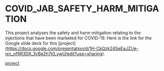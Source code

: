 # COVID_JAB_SAFETY_HARM_MITIGATION
This project analyses the safety and harm mitigation relating to the injections that have been marketed for COVID-19.  Here is the link for the Google slide deck for this [project]
(https://docs.google.com/presentation/d/1H-CkQzk24SeEaJZUe-ixn_nf9R3DX_XrBe2h7t0_ywU/edit?usp=sharing).


[project](https://docs.google.com/presentation/d/1H-CkQzk24SeEaJZUe-ixn_nf9R3DX_XrBe2h7t0_ywU/edit#slide=id.p)
